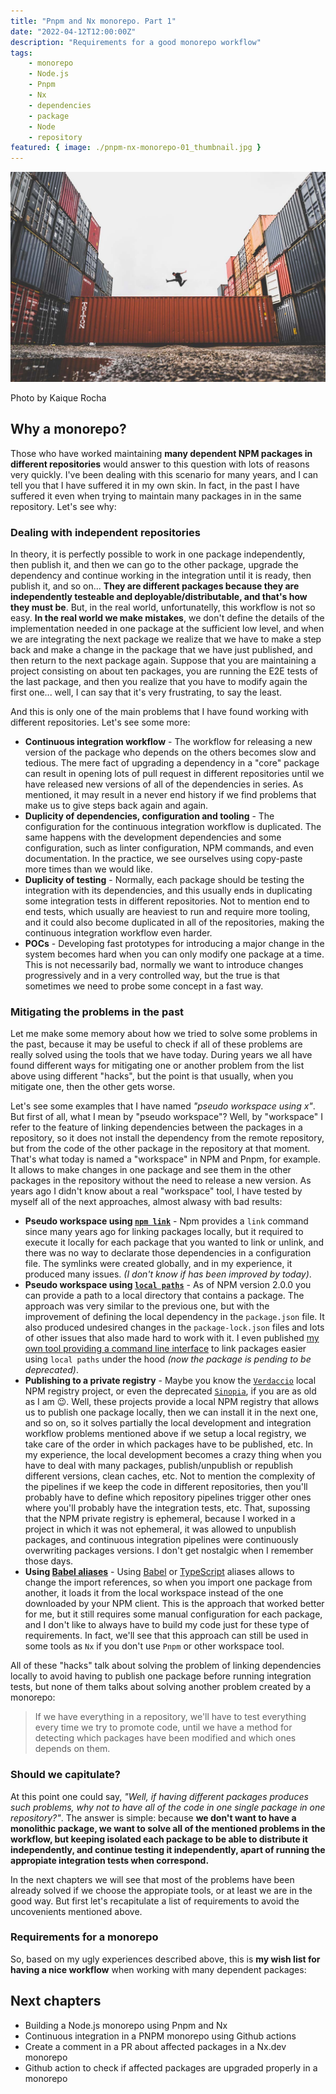 ```yaml
---
title: "Pnpm and Nx monorepo. Part 1"
date: "2022-04-12T12:00:00Z"
description: "Requirements for a good monorepo workflow"
tags:
    - monorepo
    - Node.js
    - Pnpm
    - Nx
    - dependencies
    - package
    - Node
    - repository
featured: { image: ./pnpm-nx-monorepo-01_thumbnail.jpg }
---
```


![Ship container](./pnpm-nx-monorepo-01.jpg)

<div class="photoAuthor">Photo by Kaique Rocha</div>

## Why a monorepo?

Those who have worked maintaining __many dependent NPM packages in different repositories__ would answer to this question with lots of reasons very quickly. I've been dealing with this scenario for many years, and I can tell you that I have suffered it in my own skin. In fact, in the past I have suffered it even when trying to maintain many packages in in the same repository. Let's see why:

### Dealing with independent repositories

In theory, it is perfectly possible to work in one package independently, then publish it, and then we can go to the other package, upgrade the dependency and continue working in the integration until it is ready, then publish it, and so on... __They are different packages because they are independently testeable and deployable/distributable, and that's how they must be__. But, in the real world, unfortunatelly, this workflow is not so easy. __In the real world we make mistakes__, we don't define the details of the implementation needed in one package at the sufficient low level, and when we are integrating the next package we realize that we have to make a step back and make a change in the package that we have just published, and then return to the next package again. Suppose that you are maintaining a project consisting on about ten packages, you are running the E2E tests of the last package, and then you realize that you have to modify again the first one... well, I can say that it's very frustrating, to say the least.

And this is only one of the main problems that I have found working with different repositories. Let's see some more:

* __Continuous integration workflow__ - The workflow for releasing a new version of the package who depends on the others becomes slow and tedious. The mere fact of upgrading a dependency in a "core" package can result in opening lots of pull request in different repositories until we have released new versions of all of the dependencies in series. As mentioned, it may result in a never end history if we find problems that make us to give steps back again and again.
* __Duplicity of dependencies, configuration and tooling__ - The configuration for the continuous integration workflow is duplicated. The same happens with the development dependencies and some configuration, such as linter configuration, NPM commands, and even documentation. In the practice, we see ourselves using copy-paste more times than we would like.
* __Duplicity of testing__ - Normally, each package should be testing the integration with its dependencies, and this usually ends in duplicating some integration tests in different repositories. Not to mention end to end tests, which usually are heaviest to run and require more tooling, and it could also become duplicated in all of the repositories, making the continuous integration workflow even harder.
* __POCs__ - Developing fast prototypes for introducing a major change in the system becomes hard when you can only modify one package at a time. This is not necessarily bad, normally we want to introduce changes progressively and in a very controlled way, but the true is that sometimes we need to probe some concept in a fast way.

### Mitigating the problems in the past

Let me make some memory about how we tried to solve some problems in the past, because it may be useful to check if all of these problems are really solved using the tools that we have today. During years we all have found different ways for mitigating one or another problem from the list above using different "hacks", but the point is that usually, when you mitigate one, then the other gets worse.

Let's see some examples that I have named _"pseudo workspace using x"_. But first of all, what I mean by "pseudo workspace"? Well, by "workspace" I refer to the feature of linking dependencies between the packages in a repository, so it does not install the dependency from the remote repository, but from the code of the other package in the repository at that moment. That's what today is named a "workspace" in NPM and Pnpm, for example. It allows to make changes in one package and see them in the other packages in the repository without the need to release a new version. As years ago I didn't know about a real "workspace" tool, I have tested by myself all of the next approaches, almost alwasy with bad results:

* __Pseudo workspace using [`npm link`](https://docs.npmjs.com/cli/v8/commands/npm-link)__ - Npm provides a `link` command since many years ago for linking packages locally, but it required to execute it locally for each package that you wanted to link or unlink, and there was no way to declarate those dependencies in a configuration file. The symlinks were created globally, and in my experience, it produced many issues. _(I don't know if has been improved by today)_.
* __Pseudo workspace using [`local paths`](https://docs.npmjs.com/cli/v7/configuring-npm/package-json#local-paths)__ - As of NPM version 2.0.0 you can provide a path to a local directory that contains a package. The approach was very similar to the previous one, but with the improvement of defining the local dependency in the `package.json` file. It also produced undesired changes in the `package-lock.json` files and lots of other issues that also made hard to work with it. I even published [my own tool providing a command line interface](https://github.com/javierbrea/npm-file-link) to link packages easier using `local paths` under the hood _(now the package is pending to be deprecated)_.
* __Publishing to a private registry__ - Maybe you know the [`Verdaccio`](https://verdaccio.org/) local NPM registry project, or even the deprecated [`Sinopia`](https://www.npmjs.com/package/sinopia), if you are as old as I am 😉. Well, these projects provide a local NPM registry that allows us to publish one package locally, then we can install it in the next one, and so on, so it solves partially the local development and integration workflow problems mentioned above if we setup a local registry, we take care of the order in which packages have to be published, etc. In my experience, the local development becomes a crazy thing when you have to deal with many packages, publish/unpublish or republish different versions, clean caches, etc. Not to mention the complexity of the pipelines if we keep the code in different repositories, then you'll probably have to define which repository pipelines trigger other ones where you'll probably have the integration tests, etc. That, supossing that the NPM private registry is ephemeral, because I worked in a project in which it was not ephemeral, it was allowed to unpublish packages, and continuous integration pipelines were continuously overwriting packages versions. I don't get nostalgic when I remember those days.
* __Using [Babel aliases](https://www.npmjs.com/package/babel-plugin-module-resolver)__ - Using [Babel](https://babeljs.io/) or [TypeScript](https://www.typescriptlang.org/) aliases allows to change the import references, so when you import one package from another, it loads it from the local workspace instead of the one downloaded by your NPM client. This is the approach that worked better for me, but it still requires some manual configuration for each package, and I don't like to always have to build my code just for these type of requirements. In fact, we'll see that this approach can still be used in some tools as `Nx` if you don't use `Pnpm` or other workspace tool.

All of these "hacks" talk about solving the problem of linking dependencies locally to avoid having to publish one package before running integration tests, but none of them talks about solving another problem created by a monorepo:

> If we have everything in a repository, we'll have to test everything every time we try to promote code, until we have a method for detecting which packages have been modified and which ones depends on them.

### Should we capitulate?

At this point one could say, _"Well, if having different packages produces such problems, why not to have all of the code in one single package in one repository?"_. The answer is simple: because __we don't want to have a monolithic package, we want to solve all of the mentioned problems in the workflow, but keeping isolated each package to be able to distribute it independently, and continue testing it independently, apart of running the appropiate integration tests when correspond.__

In the next chapters we will see that most of the problems have been already solved if we choose the appropiate tools, or at least we are in the good way. But first let's recapitulate a list of requirements to avoid the uncovenients mentioned above.

### Requirements for a monorepo

So, based on my ugly experiences described above, this is __my wish list for having a nice workflow__ when working with many dependent packages:



## Next chapters

- Building a Node.js monorepo using Pnpm and Nx
- Continuous integration in a PNPM monorepo using Github actions
- Create a comment in a PR about affected packages in a Nx.dev monorepo
- Github action to check if affected packages are upgraded properly in a monorepo